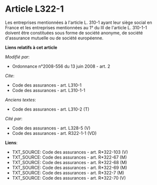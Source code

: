 # Article L322-1

Les entreprises mentionnées à l'article L. 310-1 ayant leur siège social en France et les entreprises mentionnées au 1° du
III de l'article L. 310-1-1 doivent être constituées sous forme de société anonyme, de société d'assurance mutuelle ou de
société européenne.

**Liens relatifs à cet article**

_Modifié par_:

  - Ordonnance n°2008-556 du 13 juin 2008 - art. 2

_Cite_:

  - Code des assurances - art. L310-1
  - Code des assurances - art. L310-1-1

_Anciens textes_:

  - Code des assurances - art. L310-2 (T)

_Cité par_:

  - Code des assurances - art. L328-5 (V)
  - Code des assurances - art. R322-1-1 (VD)

**Liens**:

  - TXT_SOURCE: Code des assurances - art. R*322-103 (V)
  - TXT_SOURCE: Code des assurances - art. R*322-67 (M)
  - TXT_SOURCE: Code des assurances - art. R*322-68 (M)
  - TXT_SOURCE: Code des assurances - art. R*322-69 (M)
  - TXT_SOURCE: Code des assurances - art. R*322-7 (M)
  - TXT_SOURCE: Code des assurances - art. R*322-70 (V)
